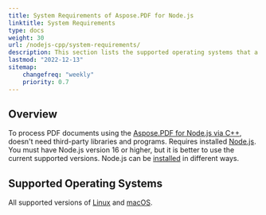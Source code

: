 ```yaml
---
title: System Requirements of Aspose.PDF for Node.js
linktitle: System Requirements
type: docs
weight: 30
url: /nodejs-cpp/system-requirements/
description: This section lists the supported operating systems that a developer needs to successfully work with Aspose.PDF for Node.js via C++.
lastmod: "2022-12-13"
sitemap:
    changefreq: "weekly"
    priority: 0.7
---
```


## Overview

To process PDF documents using the [Aspose.PDF for Node.js via C++](https://products.aspose.com/pdf/nodejs-cpp/), doesn't need third-party libraries and programs.
Requires installed [Node.js](https://nodejs.org/). You must have Node.js version 16 or higher, but it is better to use the current supported versions.
Node.js can be [installed](https://nodejs.org/en/learn/getting-started/how-to-install-nodejs) in different ways.

## Supported Operating Systems

All supported versions of [Linux](https://en.wikipedia.org/wiki/Linux) and [macOS](https://www.apple.com/macos/). 
